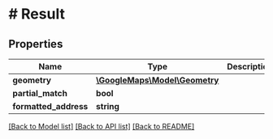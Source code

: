 # # Result

## Properties

Name | Type | Description | Notes
------------ | ------------- | ------------- | -------------
**geometry** | [**\GoogleMaps\Model\Geometry**](Geometry.md) |  | [optional] 
**partial_match** | **bool** |  | [optional] 
**formatted_address** | **string** |  | [optional] 

[[Back to Model list]](../../README.md#documentation-for-models) [[Back to API list]](../../README.md#documentation-for-api-endpoints) [[Back to README]](../../README.md)


